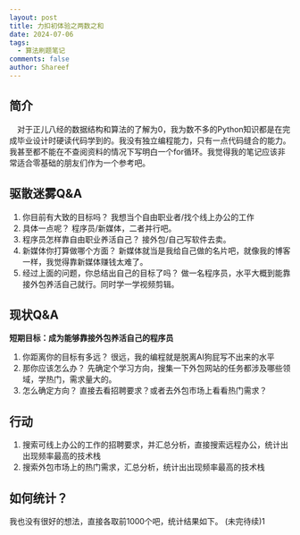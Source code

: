 ```yaml
---
layout: post
title: 力扣初体验之两数之和
date: 2024-07-06
tags:
  - 算法刷题笔记
comments: false
author: Shareef
---
```


## 简介
&emsp;对于正儿八经的数据结构和算法的了解为0，我为数不多的Python知识都是在完成毕业设计时硬读代码学到的。我没有独立编程能力，只有一点代码缝合的能力。我甚至都不能在不查阅资料的情况下写明白一个for循环。我觉得我的笔记应该非常适合零基础的朋友们作为一个参考吧。
<!-- more -->
## 驱散迷雾Q&A
1. 你目前有大致的目标吗？
   我想当个自由职业者/找个线上办公的工作
2. 具体一点呢？
   程序员/新媒体，二者并行吧。
3. 程序员怎样靠自由职业养活自己？
   接外包/自己写软件去卖。
4. 新媒体你打算做哪个方面？
   新媒体就当是我给自己做的名片吧，就像我的博客一样，我觉得靠新媒体赚钱太难了。
5. 经过上面的问题，你总结出自己的目标了吗？
   做一名程序员，水平大概到能靠接外包养活自己就行。同时学一学视频剪辑。

## 现状Q&A
**短期目标：成为能够靠接外包养活自己的程序员**
1. 你距离你的目标有多远？
   很远，我的编程就是脱离AI狗屁写不出来的水平
2. 那你应该怎么办？
   先确定个学习方向，搜集一下外包网站的任务都涉及哪些领域，学热门，需求量大的。
3. 怎么确定方向？
   直接去看招聘要求？或者去外包市场上看看热门需求？
## 行动
1. 搜索可线上办公的工作的招聘要求，并汇总分析，直接搜索远程办公，统计出出现频率最高的技术栈
2. 搜索外包市场上的热门需求，汇总分析，统计出出现频率最高的技术栈
## 如何统计？
我也没有很好的想法，直接各取前1000个吧，统计结果如下。
(未完待续)1